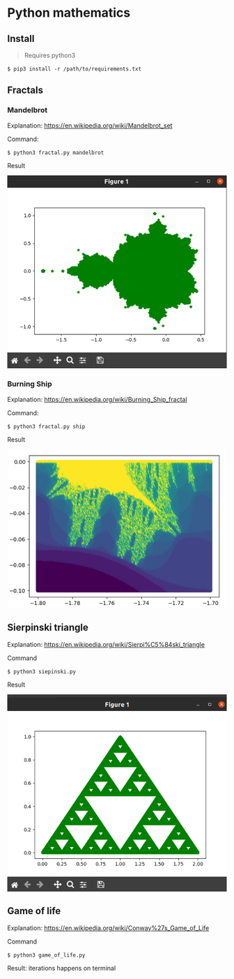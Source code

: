 # Python mathematics

## Install
> Requires python3

```shell
$ pip3 install -r /path/to/requirements.txt
```

## Fractals

### Mandelbrot
Explanation: https://en.wikipedia.org/wiki/Mandelbrot_set

Command: 
```shell
$ python3 fractal.py mandelbrot
```

Result

![mandelbrot](images/mandelbrot.png)

### Burning Ship

Explanation: https://en.wikipedia.org/wiki/Burning_Ship_fractal

Command: 
```shell
$ python3 fractal.py ship
```

Result

![mandelbrot](images/burning_ship.png)

## Sierpinski triangle
Explanation: https://en.wikipedia.org/wiki/Sierpi%C5%84ski_triangle

Command
```shell
$ python3 siepinski.py
```

Result

![sierpinski](images/sierpinski.png)

## Game of life
Explanation: https://en.wikipedia.org/wiki/Conway%27s_Game_of_Life

Command
```shell
$ python3 game_of_life.py
```

Result: iterations happens on terminal